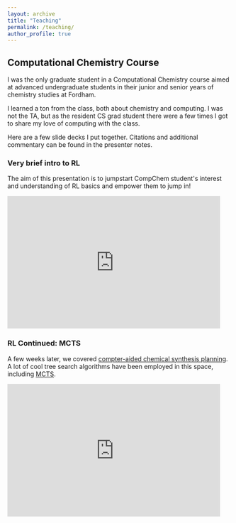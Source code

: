 ```yaml
---
layout: archive
title: "Teaching"
permalink: /teaching/
author_profile: true
---
```


## Computational Chemistry Course

I was the only graduate student in a Computational Chemistry course aimed at advanced undergraduate students
in their junior and senior years of chemistry studies at Fordham. 

I learned a ton from the class, both about chemistry and computing. 
I was not the TA, but as the resident CS grad student there were a few times I got to share my love of computing with the class. 

Here are a few slide decks I put together. Citations and additional commentary can be found in the presenter notes.

### Very brief intro to RL 

The aim of this presentation is to jumpstart CompChem student's interest and understanding of RL basics and empower them to jump in!

<iframe src="https://docs.google.com/presentation/d/e/2PACX-1vR0t-w8uzF5B7hFYTgC7CJNdpE0aVMroJRFc2mmnE7xzOPLFavURqZz5AzpQiz_BJ--cPsDQjnDaZUx/embed?start=false&loop=false&delayms=3000" frameborder="0" width="480" height="299" allowfullscreen="true" mozallowfullscreen="true" webkitallowfullscreen="true"></iframe>

### RL Continued: MCTS

A few weeks later, we covered [compter-aided chemical synthesis planning](https://onlinelibrary.wiley.com/doi/abs/10.1002/anie.201506101). 
A lot of cool tree search algorithms have been employed in this space, including [MCTS](https://www.nature.com/articles/nature25978).

<iframe src="https://docs.google.com/presentation/d/e/2PACX-1vT4oc1eCDbDW1coOEXfGrhJhz48mH3L5Wu9CWjyaEx-8ZI0XFiSceDUmhx8Nz317ussToa5yGq_-1f3/embed?start=false&loop=false&delayms=3000" frameborder="0" width="480" height="299" allowfullscreen="true" mozallowfullscreen="true" webkitallowfullscreen="true"></iframe>

